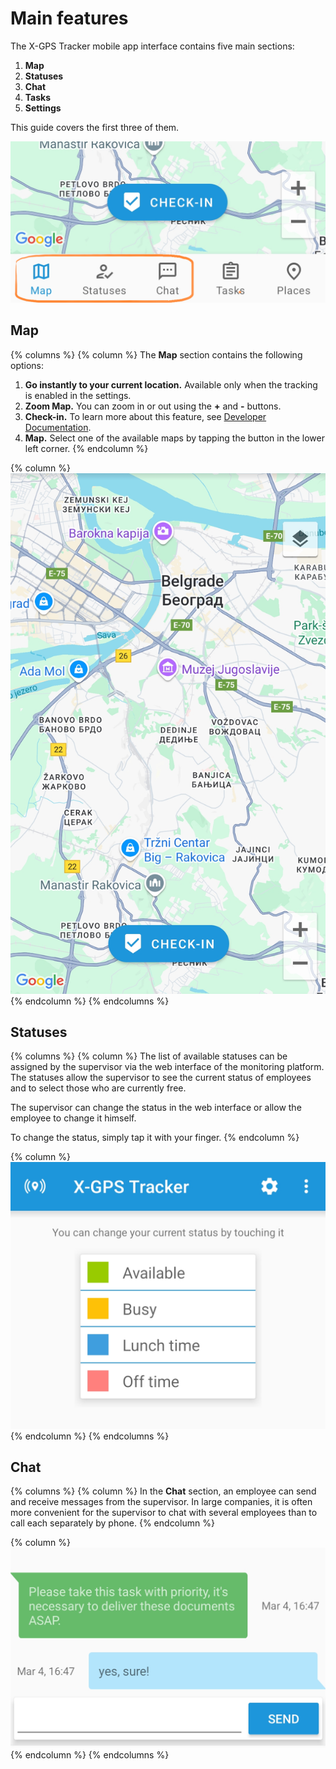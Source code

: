 # Main features

The X-GPS Tracker mobile app interface contains five main sections:

1. **Map**
2. **Statuses**
3. **Chat**
4. **Tasks**
5. **Settings**

This guide covers the first three of them.

![](../../../user-guide/x-gps-mobile-apps/x-gps-tracker/attachments/image-20250304-162547.png)

## Map

{% columns %}
{% column %}
The **Map** section contains the following options:

1. **Go instantly to your current location.** Available only when the tracking is enabled in the settings.
2. **Zoom Map.** You can zoom in or out using the **+** and **-** buttons.
3. **Check-in.** To learn more about this feature, see [Developer Documentation](https://www.navixy.com/docs/navixy-api/user-api/backend-api/resources/field-service/checkin).
4. **Map.** Select one of the available maps by tapping the button in the lower left corner.
{% endcolumn %}

{% column %}
![](../../../user-guide/x-gps-mobile-apps/x-gps-tracker/attachments/image-20250304-162733.png)
{% endcolumn %}
{% endcolumns %}

## Statuses

{% columns %}
{% column %}
The list of available statuses can be assigned by the supervisor via the web interface of the monitoring platform. The statuses allow the supervisor to see the current status of employees and to select those who are currently free.

The supervisor can change the status in the web interface or allow the employee to change it himself.

To change the status, simply tap it with your finger.
{% endcolumn %}

{% column %}
![](../../../user-guide/x-gps-mobile-apps/x-gps-tracker/attachments/image-20250304-163308.png)
{% endcolumn %}
{% endcolumns %}

## Chat

{% columns %}
{% column %}
In the **Chat** section, an employee can send and receive messages from the supervisor. In large companies, it is often more convenient for the supervisor to chat with several employees than to call each separately by phone.
{% endcolumn %}

{% column %}
![](../../../user-guide/x-gps-mobile-apps/x-gps-tracker/attachments/image-20250304-163401.png)
{% endcolumn %}
{% endcolumns %}
